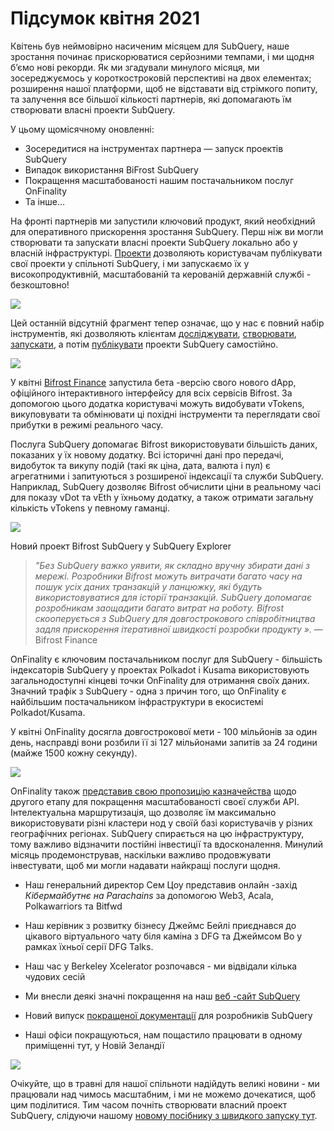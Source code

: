 # Підсумок квітня 2021

Квітень був неймовірно насиченим місяцем для SubQuery, наше зростання починає прискорюватися серйозними темпами, і ми щодня б’ємо нові рекорди. Як ми згадували минулого місяця, ми зосереджуємось у короткостроковій перспективі на двох елементах; розширення нашої платформи, щоб не відставати від стрімкого попиту, та залучення все більшої кількості партнерів, які допомагають їм створювати власні проекти SubQuery.

У цьому щомісячному оновленні:

- Зосередитися на інструментах партнера — запуск проектів SubQuery
- Випадок використання BiFrost SubQuery
- Покращення масштабованості нашим постачальником послуг OnFinality
- Та інше…

На фронті партнерів ми запустили ключовий продукт, який необхідний для оперативного прискорення зростання SubQuery. Перш ніж ви могли створювати та запускати власні проекти SubQuery локально або у власній інфраструктурі. [Проекти](https://project.subquery.network/) дозволяють користувачам публікувати свої проекти у спільноті SubQuery, і ми запускаємо їх у високопродуктивній, масштабованій та керованій державній службі - безкоштовно!

![](https://miro.medium.com/max/1400/0*zZkmiEq5g2BbAxfl)

Цей останній відсутній фрагмент тепер означає, що у нас є повний набір інструментів, які дозволяють клієнтам [ досліджувати](https://explorer.subquery.network/), [створювати](https://doc.subquery.network/quickstart.html), [запускати](https://doc.subquery.network/run/indexing_query.html), а потім [публікувати](https://doc.subquery.network/publish/publish.html#benefits) проекти SubQuery самостійно.

![](https://miro.medium.com/max/1400/0*pDQgyo3phe2ZcMml)

У квітні [Bifrost Finance](https://bifrost.finance/) запустила бета -версію свого нового dApp, офіційного інтерактивного інтерфейсу для всіх сервісів Bifrost. За допомогою цього додатка користувачі можуть видобувати vTokens, викуповувати та обмінювати ці похідні інструменти та переглядати свої прибутки в режимі реального часу.

Послуга SubQuery допомагає Bifrost використовувати більшість даних, показаних у їх новому додатку. Всі історичні дані про передачі, видобуток та викупу подій (такі як ціна, дата, валюта і пул) є агрегатними і запитуються з розширеної індексації та служби SubQuery. Наприклад, SubQuery дозволяє Bifrost обчислити ціни в реальному часі для показу vDot та vEth у їхньому додатку, а також отримати загальну кількість vTokens у певному гаманці.

![](https://miro.medium.com/max/1400/0*heWoX8Kw1nm1iYd9)

Новий проект Bifrost SubQuery у SubQuery Explorer

> _"Без SubQuery важко уявити, як складно вручну збирати дані з мережі. Розробники Bifrost можуть витрачати багато часу на пошук усіх даних транзакцій у ланцюжку, які будуть використовуватися для історії транзакцій. SubQuery допомагає розробникам заощадити багато витрат на роботу. Bifrost скооперується з SubQuery для довгострокового співробітництва задля прискорення ітеративної швидкості розробки продукту »._ — Bifrost Finance

OnFinality є ключовим постачальником послуг для SubQuery - більшість індексаторів SubQuery у проектах Polkadot і Kusama використовують загальнодоступні кінцеві точки OnFinality для отримання своїх даних. Значний трафік з SubQuery - одна з причин того, що OnFinality є найбільшим постачальником інфраструктури в екосистемі Polkadot/Kusama.

У квітні OnFinality досягла довгострокової мети - 100 мільйонів за один день, насправді вони розбили її зі 127 мільйонами запитів за 24 години (майже 1500 кожну секунду).

![](https://miro.medium.com/max/1400/0*FLq4vXluI9CTiBQ8)

OnFinality також [представив свою пропозицію казначейства](https://kusama.polkassembly.io/treasury/72) щодо другого етапу для покращення масштабованості своєї служби API. Інтелектуальна маршрутизація, що дозволяє їм максимально використовувати різні кластери нод у своїй базі користувачів у різних географічних регіонах. SubQuery спирається на цю інфраструктуру, тому важливо відзначити постійні інвестиції та вдосконалення. Минулий місяць продемонстрував, наскільки важливо продовжувати інвестувати, щоб ми могли надавати найкращі послуги щодня.

- Наш генеральний директор Сем Цоу представив онлайн -захід _Кібермайбутнє на Parachains_ за допомогою Web3, Acala, Polkawarriors та Bitfwd

- Наш керівник з розвитку бізнесу Джеймс Бейлі приєднався до цікавого віртуального чату біля каміна з DFG та Джеймсом Во у рамках їхньої серії DFG Talks.

- Наш час у Berkeley Xcelerator розпочався - ми відвідали кілька чудових сесій
- Ми внесли деякі значні покращення на наш [веб -сайт SubQuery](https://subquery.network/)
- Новий випуск [покращеної документації](https://doc.subquery.network/) для розробників SubQuery
- Наші офіси покращуються, нам пощастило працювати в одному приміщенні тут, у Новій Зеландії

![](https://miro.medium.com/max/1400/0*cOsJ2TLa4yqpY0Ig)

Очікуйте, що в травні для нашої спільноти надійдуть великі новини - ми працювали над чимось масштабним, і ми не можемо дочекатися, щоб цим поділитися. Тим часом почніть створювати власний проект SubQuery, слідуючи нашому [новому посібнику з швидкого запуску тут](https://doc.subquery.network/quickstart.html).
